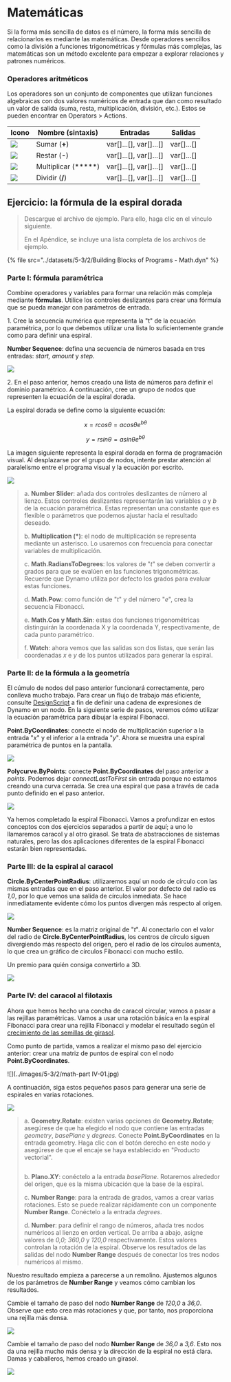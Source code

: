 # Matemáticas

Si la forma más sencilla de datos es el número, la forma más sencilla de relacionarlos es mediante las matemáticas. Desde operadores sencillos como la división a funciones trigonométricas y fórmulas más complejas, las matemáticas son un método excelente para empezar a explorar relaciones y patrones numéricos.

### Operadores aritméticos

Los operadores son un conjunto de componentes que utilizan funciones algebraicas con dos valores numéricos de entrada que dan como resultado un valor de salida (suma, resta, multiplicación, división, etc.). Estos se pueden encontrar en Operators > Actions.

| Icono                                                  | Nombre (sintaxis)     | Entradas                     | Salidas      |
| ----------------------------------------------------- | ----------------- | -------------------------- | ------------ |
| ![](<../images/5-1/addition(1)(1) (1) (1).jpg>)       | Sumar (**+**)       | var[]...[], var[]...[] | var[]...[] |
| ![](<../images/5-1/Subtraction(1)(1) (1) (1).jpg>)    | Restar (**-**)  | var[]...[], var[]...[] | var[]...[] |
| ![](<../images/5-1/Multiplication(1)(1) (1) (1).jpg>) | Multiplicar (*****) | var[]...[], var[]...[] | var[]...[] |
| ![](<../images/5-1/Division(1)(1) (1) (1).jpg>)       | Dividir (**/**)    | var[]...[], var[]...[] | var[]...[] |

## Ejercicio: la fórmula de la espiral dorada

> Descargue el archivo de ejemplo. Para ello, haga clic en el vínculo siguiente.
>
> En el Apéndice, se incluye una lista completa de los archivos de ejemplo.

{% file src="../datasets/5-3/2/Building Blocks of Programs - Math.dyn" %}

### Parte I: fórmula paramétrica

Combine operadores y variables para formar una relación más compleja mediante **fórmulas**. Utilice los controles deslizantes para crear una fórmula que se pueda manejar con parámetros de entrada.

1\. Cree la secuencia numérica que representa la "t" de la ecuación paramétrica, por lo que debemos utilizar una lista lo suficientemente grande como para definir una espiral.

**Number Sequence**: defina una secuencia de números basada en tres entradas: _start, amount_ y _step_.

![](../images/5-3/2/math-partI-01.jpg)

2\. En el paso anterior, hemos creado una lista de números para definir el dominio paramétrico. A continuación, cree un grupo de nodos que representen la ecuación de la espiral dorada.

La espiral dorada se define como la siguiente ecuación:

$$
x = r cos θ = a cos θ e^{bθ}
$$

$$
y = r sin θ = a sin θe^{bθ}
$$

La imagen siguiente representa la espiral dorada en forma de programación visual. Al desplazarse por el grupo de nodos, intente prestar atención al paralelismo entre el programa visual y la ecuación por escrito.

![](../images/5-3/2/math-partI-02.jpg)

> a. **Number Slider**: añada dos controles deslizantes de número al lienzo. Estos controles deslizantes representarán las variables _a_ y _b_ de la ecuación paramétrica. Estas representan una constante que es flexible o parámetros que podemos ajustar hacia el resultado deseado.
>
> b. **Multiplication (*)**: el nodo de multiplicación se representa mediante un asterisco. Lo usaremos con frecuencia para conectar variables de multiplicación.
>
> c. **Math.RadiansToDegrees**: los valores de "_t_" se deben convertir a grados para que se evalúen en las funciones trigonométricas. Recuerde que Dynamo utiliza por defecto los grados para evaluar estas funciones.
>
> d. **Math.Pow**: como función de "_t_" y del número "_e_", crea la secuencia Fibonacci.
>
> e. **Math.Cos y Math.Sin**: estas dos funciones trigonométricas distinguirán la coordenada X y la coordenada Y, respectivamente, de cada punto paramétrico.
>
> f. **Watch**: ahora vemos que las salidas son dos listas, que serán las coordenadas _x_ e _y_ de los puntos utilizados para generar la espiral.

### Parte II: de la fórmula a la geometría

El cúmulo de nodos del paso anterior funcionará correctamente, pero conlleva mucho trabajo. Para crear un flujo de trabajo más eficiente, consulte [DesignScript](../../8\_coding\_in\_dynamo/8-1\_code-blocks-and-design-script/2-design-script-syntax.md) a fin de definir una cadena de expresiones de Dynamo en un nodo. En la siguiente serie de pasos, veremos cómo utilizar la ecuación paramétrica para dibujar la espiral Fibonacci.

**Point.ByCoordinates**: conecte el nodo de multiplicación superior a la entrada "_x_" y el inferior a la entrada "_y_". Ahora se muestra una espiral paramétrica de puntos en la pantalla.

![](../images/5-3/2/math-partII-01.gif)

**Polycurve.ByPoints**: conecte **Point.ByCoordinates** del paso anterior a _points_. Podemos dejar _connectLastToFirst_ sin entrada porque no estamos creando una curva cerrada. Se crea una espiral que pasa a través de cada punto definido en el paso anterior.

![](../images/5-3/2/math-partII-02.jpg)

Ya hemos completado la espiral Fibonacci. Vamos a profundizar en estos conceptos con dos ejercicios separados a partir de aquí; a uno lo llamaremos caracol y al otro girasol. Se trata de abstracciones de sistemas naturales, pero las dos aplicaciones diferentes de la espiral Fibonacci estarán bien representadas.

### Parte III: de la espiral al caracol

**Circle.ByCenterPointRadius**: utilizaremos aquí un nodo de círculo con las mismas entradas que en el paso anterior. El valor por defecto del radio es _1,0_, por lo que vemos una salida de círculos inmediata. Se hace inmediatamente evidente cómo los puntos divergen más respecto al origen.

![](../images/5-3/2/math-partIII-01.jpg)

**Number Sequence**: es la matriz original de "_t_". Al conectarlo con el valor del radio de **Circle.ByCenterPointRadius**, los centros de círculo siguen divergiendo más respecto del origen, pero el radio de los círculos aumenta, lo que crea un gráfico de círculos Fibonacci con mucho estilo.

Un premio para quién consiga convertirlo a 3D.

![](../images/5-3/2/math-partIII-02.gif)

### Parte IV: del caracol al filotaxis

Ahora que hemos hecho una concha de caracol circular, vamos a pasar a las rejillas paramétricas. Vamos a usar una rotación básica en la espiral Fibonacci para crear una rejilla Fibonacci y modelar el resultado según el [crecimiento de las semillas de girasol](https://blogs.unimelb.edu.au/sciencecommunication/2018/09/02/this-flower-uses-maths-to-reproduce/).

Como punto de partida, vamos a realizar el mismo paso del ejercicio anterior: crear una matriz de puntos de espiral con el nodo **Point.ByCoordinates**.

![](../images/5-3/2/math-part IV-01.jpg)

A continuación, siga estos pequeños pasos para generar una serie de espirales en varias rotaciones.

![](../images/5-3/2/math-partIV-02.jpg)

> a. **Geometry.Rotate**: existen varias opciones de **Geometry.Rotate**; asegúrese de que ha elegido el nodo que contiene las entradas _geometry_, _basePlane_ y _degrees_. Conecte **Point.ByCoordinates** en la entrada geometry. Haga clic con el botón derecho en este nodo y asegúrese de que el encaje se haya establecido en "Producto vectorial".
>
> <img src="../images/5-3/2/math-partIV-03crossproduct.jpg" alt="" data-size="original">
>
> b. **Plano.XY**: conéctelo a la entrada _basePlane_. Rotaremos alrededor del origen, que es la misma ubicación que la base de la espiral.
>
> c. **Number Range**: para la entrada de grados, vamos a crear varias rotaciones. Esto se puede realizar rápidamente con un componente **Number Range**. Conéctelo a la entrada _degrees_.
>
> d. **Number**: para definir el rango de números, añada tres nodos numéricos al lienzo en orden vertical. De arriba a abajo, asigne valores de _0,0; 360,0_ y _120,0_ respectivamente. Estos valores controlan la rotación de la espiral. Observe los resultados de las salidas del nodo **Number Range** después de conectar los tres nodos numéricos al mismo.

Nuestro resultado empieza a parecerse a un remolino. Ajustemos algunos de los parámetros de **Number Range** y veamos cómo cambian los resultados.

Cambie el tamaño de paso del nodo **Number Range** de _120,0_ a _36,0_. Observe que esto crea más rotaciones y que, por tanto, nos proporciona una rejilla más densa.

![](../images/5-3/2/math-partIV-04.jpg)

Cambie el tamaño de paso del nodo **Number Range** de _36,0_ a _3,6_. Esto nos da una rejilla mucho más densa y la dirección de la espiral no está clara. Damas y caballeros, hemos creado un girasol.

![](../images/5-3/2/math-partIV-05.jpg)
